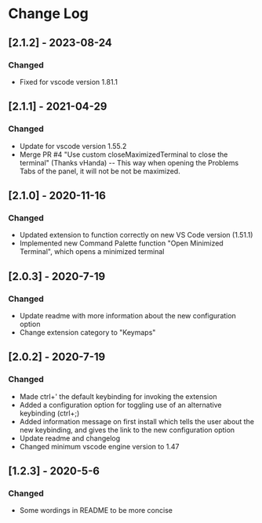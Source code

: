 # Change Log

## [2.1.2] - 2023-08-24
### Changed
- Fixed for vscode version 1.81.1

## [2.1.1] - 2021-04-29
### Changed
- Update for vscode version 1.55.2
- Merge PR #4 "Use custom closeMaximizedTerminal to close the terminal" (Thanks vHanda)
-- This way when opening the Problems Tabs of the panel, it will not be not be maximized.

## [2.1.0] - 2020-11-16
### Changed
- Updated extension to function correctly on new VS Code version (1.51.1)
- Implemented new Command Palette function "Open Minimized Terminal", which opens a minimized terminal

## [2.0.3] - 2020-7-19
### Changed
- Update readme with more information about the new configuration option
- Change extension category to "Keymaps"

## [2.0.2] - 2020-7-19
### Changed
- Made ctrl+' the default keybinding for invoking the extension
- Added a configuration option for toggling use of an alternative keybinding (ctrl+;)
- Added information message on first install which tells the user about the new keybinding, and gives the link to the new configuration option
- Update readme and changelog
- Changed minimum vscode engine version to 1.47

## [1.2.3] - 2020-5-6
### Changed
- Some wordings in README to be more concise